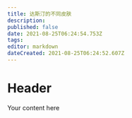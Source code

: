 ```yaml
---
title: 达斯汀的不同皮肤
description: 
published: false
date: 2021-08-25T06:24:54.753Z
tags: 
editor: markdown
dateCreated: 2021-08-25T06:24:52.607Z
---
```


# Header
Your content here